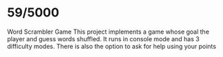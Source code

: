 # 59/5000
Word Scrambler Game
This project implements a game whose goal the player and guess words shuffled. It runs in console mode and has 3 difficulty modes. There is also the option to ask for help using your points
